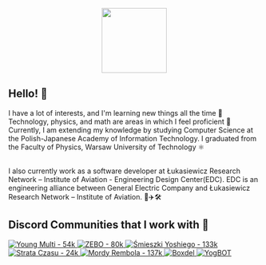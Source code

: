 <p align="center">
  <img
    src="https://cdn.discordapp.com/avatars/697961565403611256/0b678f8bdb823613df4d581cd597e3b7.webp?size=2048"
    width="130"
  />
</p>

## Hello! 👋

<span>
  I have a lot of interests, and I'm learning new things all the time 🌱
  Technology, physics, and math are areas in which I feel proficient 💪
  Currently, I am extending my knowledge by studying Computer Science at the
  Polish-Japanese Academy of Information Technology. I graduated from the
  Faculty of Physics, Warsaw University of Technology ⚛️

  <br />I also currently work as a software developer at Łukasiewicz Research
  Network – Institute of Aviation - Engineering Design Center(EDC). EDC is an
  engineering alliance between General Electric Company and Łukasiewicz Research
  Network – Institute of Aviation. 🚀✈️🛠 </br>
</span>

## Discord Communities that I work with 🤝

<a href="https://discord.gg/youngmulti">
  <img
    src="https://cdn.discordapp.com/icons/320574287046115328/a_53db47ba6616b0fb0330cc96043cff31.gif?size=64"
    alt="Young Multi - 54k"
  />
</a>
<a href="https://discord.gg/zebo">
  <img
    src="https://cdn.discordapp.com/icons/586543216887857152/a_dc798419a9aa6d813661154fa765ffa8.gif?size=64"
    alt="ZEBO - 80k"
  />
</a>
<a href="https://discord.gg/yoshi">
  <img
    src="https://cdn.discordapp.com/icons/548155734785916973/a_282e5e499efa8df0cf9e25b1c8996a1c.gif?size=64"
    alt="Śmieszki Yoshiego - 133k"
  />
</a>
<a href="https://discord.gg/strataczasu">
  <img
    src="https://cdn.discordapp.com/icons/211261411119202305/a_96a9c333ed9624137a52730fd7deef52.gif?size=64"
    alt="Strata Czasu - 24k"
  />
</a>
<a href="https://discord.gg/mordyrembola">
  <img
    src="https://cdn.discordapp.com/icons/439119927996317697/a_c735213dddbed4194c7ea77b4abca25b.gif?size=64"
    alt="Mordy Rembola - 137k"
  />
</a>
<a href="https://discord.gg/boxdel">
  <img
    src="https://cdn.discordapp.com/icons/317712516958650380/fb078b79e65ede121e49bd2549df0bf3.webp?size=64"
    alt="Boxdel"
  />
</a>
<a href="https://discord.gg/JNNBSW8gfN">
  <img
    src="https://cdn.discordapp.com/avatars/697961565403611256/0b678f8bdb823613df4d581cd597e3b7.webp?size=64"
    alt="YogBOT"
  />
</a>
